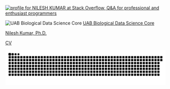 <a href="https://stackoverflow.com/users/5036094/nilesh-kumar"><img src="https://stackoverflow.com/users/flair/5036094.png?theme=dark" width="208" height="58" alt="profile for NILESH KUMAR at Stack Overflow, Q&amp;A for professional and enthusiast programmers" title="profile for NILESH KUMAR at Stack Overflow, Q&amp;A for professional and enthusiast programmers"></a>

<img src="https://avatars.githubusercontent.com/u/96749609?s=200&v=4" alt="UAB Biological Data Science Core" style="width:20px;"/> [UAB Biological Data Science Core](https://github.com/U-BDS)

<div class="badge-base LI-profile-badge" data-locale="en_US" data-size="large" data-theme="dark" data-type="HORIZONTAL" data-vanity="nileshkumariiita" data-version="v1"><a class="badge-base__link LI-simple-link" href="https://www.linkedin.com/in/nileshkumariiita?trk=profile-badge">Nilesh Kumar, Ph.D.</a></div>
              

<!--
<div class="sd-container-fluid sd-sphinx-override sd-mb-4 docutils">
<div class="sd-row docutils">
<div class="sd-col sd-d-flex-column sd-col-1 sd-col-xs-1 sd-col-sm-1 sd-col-md-1 sd-col-lg-1 sd-border-1 docutils">
<a href="https://www.researchgate.net/profile/Nilesh-Kumar-14?ev=hdr_xprf">
<img src="https://upload.wikimedia.org/wikipedia/commons/5/5e/ResearchGate_icon_SVG.svg" alt="RG" width="40" height="40">
</a>
</div>
<div class="sd-col sd-d-flex-column sd-col-3 sd-col-xs-3 sd-col-sm-3 sd-col-md-3 sd-col-lg-3 sd-border-1 docutils">
<a href="https://www.linkedin.com/in/nileshkumariiita/">
<img src="https://upload.wikimedia.org/wikipedia/commons/0/01/LinkedIn_Logo.svg" alt="Ln" width="150" height="40">
</a>
</div>
<div class="sd-col sd-d-flex-column sd-col-1 sd-col-xs-1 sd-col-sm-1 sd-col-md-1 sd-col-lg-1 sd-border-1 docutils">
<a href="https://scholar.google.com/citations?user=-O9gvy8AAAAJ&amp;hl=en">
<img src="https://upload.wikimedia.org/wikipedia/commons/c/c7/Google_Scholar_logo.svg" alt="GS" width="40" height="40">
</a>
</div>
<div class="sd-col sd-d-flex-column sd-col-1 sd-col-xs-1 sd-col-sm-1 sd-col-md-1 sd-col-lg-1 sd-border-1 docutils">
<a href="https://orcid.org/0000-0001-6095-7902">
<img src="https://upload.wikimedia.org/wikipedia/commons/0/06/ORCID_iD.svg" alt="GS" width="40" height="45">
</a>
</div>
<div class="sd-col sd-d-flex-column sd-col-1 sd-col-xs-1 sd-col-sm-1 sd-col-md-1 sd-col-lg-1 sd-border-1 docutils">
<a href="https://twitter.com/nilesh_uab">
<img src="https://upload.wikimedia.org/wikipedia/commons/4/4f/Twitter-logo.svg" alt="TW" width="40" height="40">
</a>
</div>
</div>
</div>
-->

[CV](https://nilesh-iiita.github.io/intro.html)

<picture>
  <source media="(prefers-color-scheme: dark)" srcset="https://raw.githubusercontent.com/nilesh-iiita/nilesh-iiita/output/github-contribution-grid-snake-dark.svg" />
  <source media="(prefers-color-scheme: light)" srcset="https://raw.githubusercontent.com/nilesh-iiita/nilesh-iiita/output/github-contribution-grid-snake.svg" />
  <img alt="github-snake" src="github-snake.svg" />
</picture>

<!--
**nilesh-iiita/nilesh-iiita** is a ✨ _special_ ✨ repository because its `README.md` (this file) appears on your GitHub profile.

Here are some ideas to get you started:

- 🔭 I’m currently working on ...
- 🌱 I’m currently learning ...
- 👯 I’m looking to collaborate on ...
- 🤔 I’m looking for help with ...
- 💬 Ask me about ...
- 📫 How to reach me: ...
- 😄 Pronouns: ...
- ⚡ Fun fact: ...
-->
